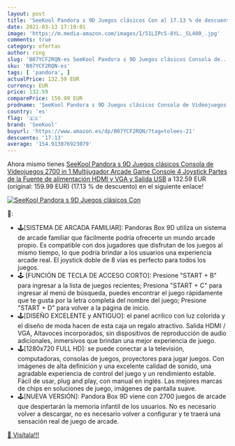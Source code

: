 ```yaml
---
layout: post
title: 'SeeKool Pandora s 9D Juegos clásicos Con al 17.13 % de descuento'
date: 2021-03-13 17:19:01
image: 'https://m.media-amazon.com/images/I/51LIPcS-8YL._SL400_.jpg'
comments: true
category: ofertas
author: ring
slug: 'B07YCF2RQN-es SeeKool Pandora s 9D Juegos clásicos Consola de...'
sku: 'B07YCF2RQN-es'
tags: [ 'pandora', ]
actualPrice: 132.59 EUR
currency: EUR
price: 132.59
comparePrice: 159.99 EUR
prodname: 'SeeKool Pandora s 9D Juegos clásicos Consola de Videojuegos  2700 in 1 Multijugador Arcade Game Console  4 Joystick Partes de la Fuente de alimentación HDMI y VGA y Salida USB'
country: 'es'
flag: '🇪🇸'
brand: 'SeeKool'
buyurl: 'https://www.amazon.es/dp/B07YCF2RQN/?tag=tolees-21'
descuento: '17.13'
average: '154.913076923079'
---
```


Ahora mismo tienes [SeeKool Pandora s 9D Juegos clásicos Consola de Videojuegos  2700 in 1 Multijugador Arcade Game Console  4 Joystick Partes de la Fuente de alimentación HDMI y VGA y Salida USB](https://www.amazon.es/dp/B07YCF2RQN/?tag=tolees-21) a 132.59 EUR (original: 159.99 EUR) (17.13 %  de descuento) en el siguiente enlace!

[![SeeKool Pandora s 9D Juegos clásicos Con](https://m.media-amazon.com/images/I/51LIPcS-8YL._SL400_.jpg)](https://www.amazon.es/dp/B07YCF2RQN/?tag=tolees-21)

🔎:

- 🕹️[SISTEMA DE ARCADA FAMILIAR]: Pandoras Box 9D utiliza un sistema de arcade familiar que fácilmente podría ofrecerte un mundo arcade propio. Es compatible con dos jugadores que disfrutan de los juegos al mismo tiempo, lo que podría brindar a los usuarios una experiencia arcade real. El joystick doble de 8 vías es perfecto para todos los juegos.
- 🕹️ [FUNCIÓN DE TECLA DE ACCESO CORTO]: Presione "START + B" para ingresar a la lista de juegos recientes; Presiona "START + C" para ingresar al menú de búsqueda, puedes encontrar el juego rápidamente que te gusta por la letra completa del nombre del juego; Presione "START + D" para volver a la página de inicio.
- 🕹️[DISEÑO EXCELENTE y ANTIGUO]: el panel acrílico con luz colorida y el diseño de moda hacen de esta caja un regalo atractivo. Salida HDMI / VGA, Altavoces incorporados, sin dispositivos de reproducción de audio adicionales, inmersivos que brindan una mejor experiencia de juego.
- 🕹️[1280x720 FULL HD]: se puede conectar a la televisión, computadoras, consolas de juegos, proyectores para jugar juegos. Con imágenes de alta definición y una excelente calidad de sonido, una agradable experiencia de control del juego y un rendimiento estable. Fácil de usar, plug and play, con manual en inglés. Las mejores marcas de chips en soluciones de juego, imágenes de pantalla suave.
- 🕹️[NUEVA VERSIÓN]: Pandora Box 9D viene con 2700 juegos de arcade que despertarán la memoria infantil de los usuarios. No es necesario volver a descargar, no es necesario volver a configurar y te traerá una sensación real de juego de arcade.

[🛒 Visítala!!!](https://www.amazon.es/dp/B07YCF2RQN/?tag=tolees-21)
